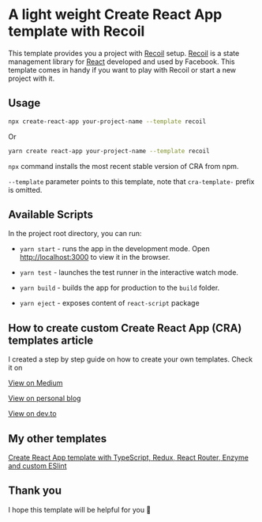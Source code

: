 # A light weight Create React App template with Recoil

This template provides you a project with [Recoil](https://recoiljs.org/) setup.
[Recoil](https://recoiljs.org/) is a state management library for [React](https://reactjs.org/) developed and used by Facebook.
This template comes in handy if you want to play with Recoil or start a new project with it.

## Usage

```bash
npx create-react-app your-project-name --template recoil
```

Or

```bash
yarn create react-app your-project-name --template recoil
```

`npx` command installs the most recent stable version of CRA from npm.

`--template` parameter points to this template, note that `cra-template-` prefix is omitted.

## Available Scripts

In the project root directory, you can run:

- `yarn start` - runs the app in the development mode. Open [http://localhost:3000](http://localhost:3000) to view it in the browser.

- `yarn test` - launches the test runner in the interactive watch mode.

- `yarn build` - builds the app for production to the `build` folder.

- `yarn eject` - exposes content of `react-script` package

## How to create custom Create React App (CRA) templates article

I created a step by step guide on how to create your own templates. Check it on

[View on Medium](https://medium.com/@alexgrischuk/how-to-create-custom-create-react-app-cra-templates-73a5196edeb)

[View on personal blog](https://grischuk.de/how-to-create-custom-create-react-app-cra-templates)

[View on dev.to](https://dev.to/alexandrg/how-to-create-custom-create-react-app-cra-templates-3nca)

## My other templates

[Create React App template with TypeScript, Redux, React Router, Enzyme and custom ESlint](https://github.com/alexandr-g/cra-template-typescript-redux)

## Thank you

I hope this template will be helpful for you 🙏
